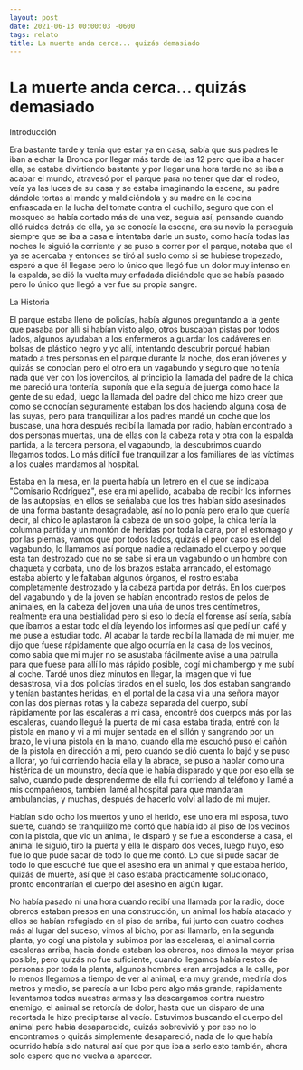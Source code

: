 ```yaml
---
layout: post
date: 2021-06-13 00:00:03 -0600
tags: relato
title: La muerte anda cerca... quizás demasiado
---
```


# La muerte anda cerca... quizás demasiado

Introducción

Era bastante tarde y tenía que estar ya en casa, sabía que sus padres
le iban a echar la Bronca por llegar más tarde de las 12 pero que iba a
hacer ella, se estaba divirtiendo bastante y por llegar una hora tarde
no se iba a acabar el mundo, atravesó por el parque para no tener que
dar el rodeo, veía ya las luces de su casa y se estaba imaginando la
escena, su padre dándole tortas al mando y maldiciéndola y su madre en
la cocina enfrascada en la lucha del tomate contra el cuchillo, seguro
que con el mosqueo se había cortado más de una vez, seguía así,
pensando cuando olló ruidos detrás de ella, ya se conocía la escena,
era su novio la perseguía siempre que se iba a casa e intentaba darle
un susto, como hacía todas las noches le siguió la corriente y se puso
a correr por el parque, notaba que el ya se acercaba y entonces se tiró
al suelo como si se hubiese tropezado, esperó a que él llegase pero lo
único que llegó fue un dolor muy intenso en la espalda, se dió la
vuelta muy enfadada diciéndole que se había pasado pero lo único que
llegó a ver fue su propia sangre.

La Historia

El parque estaba lleno de policías, había algunos preguntando a la
gente que pasaba por allí si habían visto algo, otros buscaban pistas
por todos lados, algunos ayudaban a los enfermeros a guardar los
cadáveres en bolsas de plástico negro y yo allí, intentando descubrir
porqué habían matado a tres personas en el parque durante la noche, dos
eran jóvenes y quizás se conocían pero el otro era un vagabundo y
seguro que no tenía nada que ver con los jovencitos, al principio la
llamada del padre de la chica me pareció una tontería, suponía que ella
seguía de juerga como hace la gente de su edad, luego la llamada del
padre del chico me hizo creer que como se conocían seguramente estaban
los dos haciendo alguna cosa de las suyas, pero para tranquilizar a los
padres mandé un coche que los buscase, una hora después recibí la
llamada por radio, habían encontrado a dos personas muertas, una de
ellas con la cabeza rota y otra con la espalda partida, a la tercera
persona, el vagabundo, la descubrimos cuando llegamos todos. Lo más
difícil fue tranquilizar a los familiares de las víctimas a los cuales
mandamos al hospital.

Estaba en la mesa, en la puerta había un letrero en el que se indicaba
"Comisario Rodríguez", ese era mi apellido, acababa de recibir los
informes de las autopsias, en ellos se señalaba que los tres habían
sido asesinados de una forma bastante desagradable, así no lo ponía
pero era lo que quería decir, al chico le aplastaron la cabeza de un
solo golpe, la chica tenía la columna partida y un montón de heridas
por toda la cara, por el estomago y por las piernas, vamos que por
todos lados, quizás el peor caso es el del vagabundo, lo llamamos así
porque nadie a reclamado el cuerpo y porque esta tan destrozado que no
se sabe si era un vagabundo o un hombre con chaqueta y corbata, uno de
los brazos estaba arrancado, el estomago estaba abierto y le faltaban
algunos órganos, el rostro estaba completamente destrozado y la cabeza
partida por detrás. En los cuerpos del vagabundo y de la joven se
habían encontrado restos de pelos de animales, en la cabeza del joven
una uña de unos tres centímetros, realmente era una bestialidad pero si
eso lo decía el forense así sería, sabía que íbamos a estar todo el día
leyendo los informes así que pedí un café y me puse a estudiar todo.
Al acabar la tarde recibí la llamada de mi mujer, me dijo que fuese
rápidamente que algo ocurría en la casa de los vecinos, como sabia que
mi mujer no se asustaba fácilmente avisé a una patrulla para que fuese
para allí lo más rápido posible, cogí mi chambergo y me subí al coche.
Tardé unos diez minutos en llegar, la imagen que vi fue desastrosa, vi
a dos policías tirados en el suelo, los dos estaban sangrando y tenían
bastantes heridas, en el portal de la casa vi a una señora mayor con
las dos piernas rotas y la cabeza separada del cuerpo, subí rápidamente
por las escaleras a mi casa, encontré dos cuerpos más por las
escaleras, cuando llegué la puerta de mi casa estaba tirada, entré con
la pistola en mano y vi a mi mujer sentada en el sillón y sangrando por
un brazo, le vi una pistola en la mano, cuando ella me escuchó puso el
cañón de la pistola en dirección a mi, pero cuando se dió cuenta lo
bajó y se puso a llorar, yo fui corriendo hacia ella y la abrace, se
puso a hablar como una histérica de un mounstro, decía que le había
disparado y que por eso ella se salvo, cuando pude desprenderme de ella
fui corriendo al teléfono y llamé a mis compañeros, también llamé al
hospital para que mandaran ambulancias, y muchas, después de hacerlo
volví al lado de mi mujer.

Habían sido ocho los muertos y uno el herido, ese uno era mi esposa,
tuvo suerte, cuando se tranquilizo me contó que había ido al piso de
los vecinos con la pistola, que vio un animal, le disparó y se fue a
esconderse a casa, el animal le siguió, tiro la puerta y ella le
disparo dos veces, luego huyo, eso fue lo que pude sacar de todo lo que
me contó. Lo que si pude sacar de todo lo que escuché fue que el
asesino era un animal y que estaba herido, quizás de muerte, así que el
caso estaba prácticamente solucionado, pronto encontrarían el cuerpo
del asesino en algún lugar.

No había pasado ni una hora cuando recibí una llamada por la radio,
doce obreros estaban presos en una construcción, un animal los había
atacado y ellos se habían refugiado en el piso de arriba, fui junto con
cuatro coches más al lugar del suceso, vimos al bicho, por así
llamarlo, en la segunda planta, yo cogí una pistola y subimos por las
escaleras, el animal corría escaleras arriba, hacia donde estaban los
obreros, nos dimos la mayor prisa posible, pero quizás no fue
suficiente, cuando llegamos había restos de personas por toda la
planta, algunos hombres eran arrojados a la calle, por lo menos
llegamos a tiempo de ver al animal, era muy grande, mediría dos metros
y medio, se parecía a un lobo pero algo más grande, rápidamente
levantamos todos nuestras armas y las descargamos contra nuestro
enemigo, el animal se retorcía de dolor, hasta que un disparo de una
recortada le hizo precipitarse al vacío. Estuvimos buscando el cuerpo
del animal pero había desaparecido, quizás sobrevivió y por eso no lo
encontramos o quizás simplemente desapareció, nada de lo que había
ocurrido había sido natural así que por que iba a serlo esto también,
ahora solo espero que no vuelva a aparecer.

